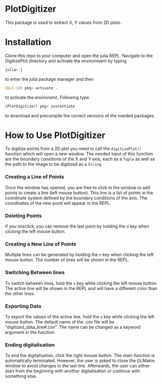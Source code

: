 # PlotDigitizer
This package is used to extract X, Y values from 2D plots.

# Installation

Clone this repo to your computer and open the julia REPL. Navigate to the DigitizePlot directory and activate the environment by typing

```julia
julia> ]
```
 
 to enter the julia package manager and then 

```julia
(@v1.10) pkg> activate .
```

to activate the environemt. Following type 

```julia
(PlotDigitizer) pkg> instantiate
```

to download and precompile the correct versions of the needed packages. 

# How to Use PlotDigitizer

To digitize points from a 2D plot you need to call the ```digitizePlot()``` function which will open a new window. The needed input of this function are the boundary consitions of the X and Y axis, each as a ```Tuple``` as well as the path to the image to be digitized as a ```String```.

### Creating a Line of Points

Once the window has opened, you are free to click in the window to add points to create a line (left mouse button). This line is a list of points in the coordinate system defined by the boundary conditions of the axis. The coordinates of the new point will appear in the REPL.

### Deleting Points

If you misclick, you can remove the last point by holding the ```d``` key when clicking the left mouse button.

### Creating a New Line of Points

Multiple lines can be generated by holding the ```n``` key when clicking the left mouse button. The number of lines will be shown in the REPL.

### Switching Between lines

To switch between lines, hold the ```s``` key while clicking the left mouse button. The active line will be shown in the REPL and will have a different color than the other lines.

### Exporting Data

To export the values of the active line, hold the ```e``` key while clicking the left mouse button. The default name of the .csv file will be "digitized_data_line#.csv". The name can be changed as a keyword argument in the function.

### Ending digitalisation

To end the digitalisation, click the right mouse button. The main function is automatically terminated. However, the user is asked to close the GLMakie window to avoid changes in the last line. Afterwards, the user can either start from the beginning with another digitalisation or continue with something else. 

